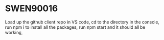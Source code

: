 # SWEN90016
Load up the github client repo in VS code,
cd to the directory in the console,
run npm i to install all the packages,
run npm start and it should all be working,
